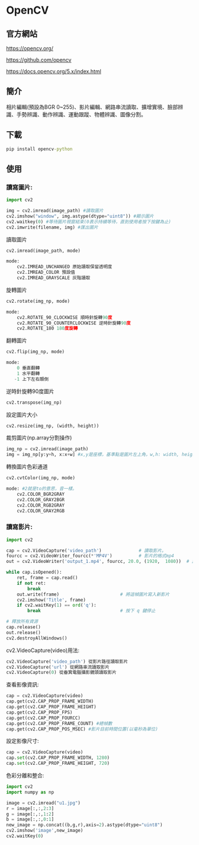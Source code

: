 # OpenCV

## 官方網站
https://opencv.org/

https://github.com/opencv

https://docs.opencv.org/5.x/index.html

## 簡介
相片編輯(預設為BGR 0~255)、影片編輯、網路串流讀取、擴增實境、臉部辨識、手勢辨識、動作辨識、運動跟蹤、物體辨識、圖像分割。

## 下載

```cmd
pip install opencv-python
```

## 使用

### 讀寫圖片:

```python
import cv2

img = cv2.imread(image_path) #讀取圖片
cv2.imshow("window", img.astype(dtype="uint8")) #顯示圖片
cv2.waitkey(0) #等待圖片視窗結束(0表示持續等待，直到使用者按下按鍵為止)
cv2.imwrite(filename, img) #匯出圖片
```

讀取圖片

```python
cv2.imread(image_path, mode)

mode:
    cv2.IMREAD_UNCHANGED 原始讀取保留透明度
    cv2.IMREAD_COLOR 預設值
    cv2.IMREAD_GRAYSCALE 灰階讀取
```

旋轉圖片

```python
cv2.rotate(img_np, mode)

mode:
    cv2.ROTATE_90_CLOCKWISE 順時針旋轉90度
    cv2.ROTATE_90_COUNTERCLOCKWISE 逆時針旋轉90度
    cv2.ROTATE_180 180度旋轉
```

翻轉圖片

```python
cv2.flip(img_np, mode)

mode:
    0 垂直翻轉
    1 水平翻轉
   -1 上下左右顛倒
```

逆時針旋轉90度圖片

```python
cv2.transpose(img_np)
```

設定圖片大小

```python
cv2.resize(img_np, (width, height))
```

裁剪圖片(np.array分割操作)

```python
img_np = cv2.imread(image_path)
img = img_np[y:y+h, x:x+w] #x,y是座標，基準點是圖片左上角，w,h: width, height。
```

轉換圖片色彩通道

```python
cv2.cvtColor(img_np, mode)

mode: #2就是to的意思，音一樣。
    cv2.COLOR_BGR2GRAY
    cv2.COLOR_GRAY2BGR
    cv2.COLOR_RGB2GRAY
    cv2.COLOR_GRAY2RGB
```

### 讀寫影片:

```python
import cv2

cap = cv2.VideoCapture('video_path')              # 讀取影片。
fourcc = cv2.VideoWriter_fourcc(*'MP4V')          # 影片的格式mp4
out = cv2.VideoWriter('output_1.mp4', fourcc, 20.0, (1920,  1080))  # 創建新影片，FPS為20, 尺寸為 640x360

while cap.isOpened():
    ret, frame = cap.read()
    if not ret:
        break
    out.write(frame)                       # 將這幀圖片寫入新影片
    cv2.imshow('Title', frame)
    if cv2.waitKey(1) == ord('q'):
        break                              # 按下 q 鍵停止

# 釋放所有資源
cap.release()
out.release()
cv2.destroyAllWindows()
```

cv2.VideoCapture(video)用法:

```python
cv2.VideoCapture('video_path') 從影片路徑讀取影片
cv2.VideoCapture('url') 從網路串流讀取影片
cv2.VideoCapture(0) 從畚箕電腦攝影鏡頭讀取影片
```

查看影像資訊:

```python
cap = cv2.VideoCapture(video)
cap.get(cv2.CAP_PROP_FRAME_WIDTH)
cap.get(cv2.CAP_PROP_FRAME_HEIGHT)
cap.get(cv2.CAP_PROP_FPS)
cap.get(cv2.CAP_PROP_FOURCC)
cap.get(cv2.CAP_PROP_FRAME_COUNT) #總幀數
cap.get(cv2.CAP_PROP_POS_MSEC) #影片目前時間位置(以毫秒為單位)
```

設定影像尺寸:

```python
cap = cv2.VideoCapture(video)
cap.set(cv2.CAP_PROP_FRAME_WIDTH, 1280)
cap.set(cv2.CAP_PROP_FRAME_HEIGHT, 720)
```

色彩分離和整合:
```python
import cv2
import numpy as np

image = cv2.imread("u1.jpg")
r = image[:,:,2:3]
g = image[:,:,1:2]
b = image[:,:,0:1]
new_image = np.concat((b,g,r),axis=2).astype(dtype="uint8")
cv2.imshow('image',new_image)
cv2.waitKey(0)
```
